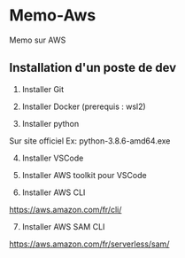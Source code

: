 # Memo-Aws
Memo sur AWS

## Installation d'un poste de dev 

1. Installer Git

2. Installer Docker (prerequis : wsl2)

3. Installer python

Sur site officiel Ex: python-3.8.6-amd64.exe

4. Installer VSCode

5. Installer AWS toolkit pour VSCode

6. Installer AWS CLI

https://aws.amazon.com/fr/cli/

7. Installer AWS SAM CLI

https://aws.amazon.com/fr/serverless/sam/

